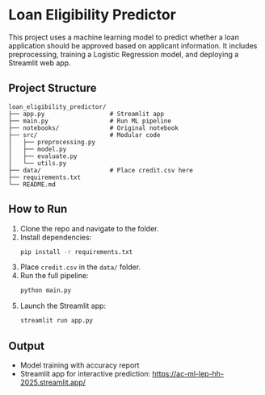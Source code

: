 # Loan Eligibility Predictor

This project uses a machine learning model to predict whether a loan application should be approved based on applicant information. It includes preprocessing, training a Logistic Regression model, and deploying a Streamlit web app.

## Project Structure

```
loan_eligibility_predictor/
├── app.py                  # Streamlit app
├── main.py                 # Run ML pipeline
├── notebooks/              # Original notebook
├── src/                    # Modular code
│   ├── preprocessing.py
│   ├── model.py
│   ├── evaluate.py
│   └── utils.py
├── data/                   # Place credit.csv here
├── requirements.txt
└── README.md
```

## How to Run

1. Clone the repo and navigate to the folder.
2. Install dependencies:
   ```bash
   pip install -r requirements.txt
   ```
3. Place `credit.csv` in the `data/` folder.
4. Run the full pipeline:
   ```bash
   python main.py
   ```
5. Launch the Streamlit app:
   ```bash
   streamlit run app.py
   ```

## Output

- Model training with accuracy report
- Streamlit app for interactive prediction: https://ac-ml-lep-hh-2025.streamlit.app/
